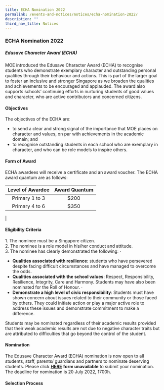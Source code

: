 ```yaml
---
title: ECHA Nomination 2022
permalink: /events-and-notices/notices/echa-nomination-2022/
description: ""
third_nav_title: Notices
---
```

### **ECHA Nomination 2022**
##### **Edusave Character Award (ECHA)**
MOE introduced the Edusave Character Award (ECHA) to recognise students who demonstrate exemplary character and outstanding personal qualities through their behaviour and actions. This is part of the larger goal to foster an inclusive and stronger Singapore as we broaden the qualities and achievements to be encouraged and applauded. The award also supports schools’ continuing efforts in nurturing students of good values and character, who are active contributors and concerned citizens.

#### **Objectives**
The objectives of the ECHA are:

*   to send a clear and strong signal of the importance that MOE places on character and values, on par with achievements in the academic domain; and       
*   to recognise outstanding students in each school who are exemplary in character, and who can be role models to inspire others.

#### **Form of Award**
ECHA awardees will receive a certificate and an award voucher. The ECHA award quantum are as follows:

| Level of Awardee | Award Quantum |
|:---:|:---:|
| Primary 1 to 3 | $200 |
| Primary 4 to 6 | $350 |
|

#### **Eligibility Criteria**
1\. The nominee must be a Singapore citizen. <br>
2\. The nominee is a role model in his/her conduct and attitude.<br>
3\. The nominee has clearly demonstrated the following: ·

*   **Qualities associated with resilience**: students who have persevered despite facing difficult circumstances and have managed to overcome the odds. 
*   **Qualities associated with the school values**: Respect, Responsibility, Resilience, Integrity, Care and Harmony. Students may have also been nominated for the Roll of Honour. ·       
*   **Demonstrate a high level of civic responsibility**: Students must have shown concern about issues related to their community or those faced by others. They could initiate action or play a major active role to address these issues and demonstrate commitment to make a difference.

Students may be nominated regardless of their academic results provided that their weak academic results are not due to negative character traits but are attributed to difficulties that go beyond the control of the student.

#### **Nomination**
The Edusave Character Award (ECHA) nomination is now open to all students, staff, parents/ guardians and partners to nominate deserving students. Please click **[HERE](https://go.gov.sg/echa2022nomination)** **form unavailable** to submit your nomination. The deadline for nomination is 20 July 2022, 1700h.

#### **Selection Process**


